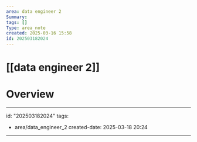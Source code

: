```yaml
---
area: data engineer 2
Summary: 
tags: []
Type: area_note
created: 2025-03-16 15:58
id: 202503182024
---
```


# [[data engineer 2]]

# Overview



  

---
id: "202503182024"
tags:
  -  area/data_engineer_2
created-date: 2025-03-18 20:24
---



